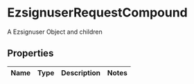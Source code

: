 

# EzsignuserRequestCompound

A Ezsignuser Object and children

## Properties

| Name | Type | Description | Notes |
|------------ | ------------- | ------------- | -------------|



